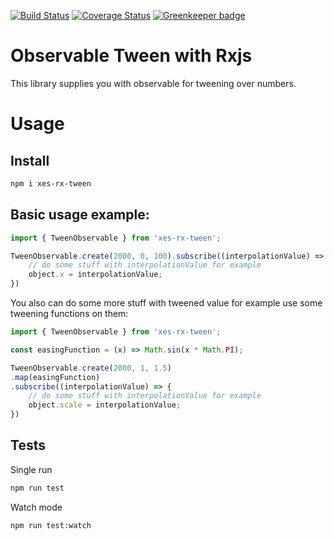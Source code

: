 [![Build Status](https://travis-ci.org/Xesenix/xes-rx-tween.svg?branch=master)](https://travis-ci.org/Xesenix/xes-rx-tween)
[![Coverage Status](https://coveralls.io/repos/github/Xesenix/xes-rx-tween/badge.svg?branch=master)](https://coveralls.io/github/Xesenix/xes-rx-tween?branch=master)
[![Greenkeeper badge](https://badges.greenkeeper.io/Xesenix/xes-rx-tween.svg)](https://greenkeeper.io/)
# Observable Tween with Rxjs


This library supplies you with observable for tweening over numbers.

# Usage

## Install

```bash
npm i xes-rx-tween
```

## Basic usage example:

```js
import { TweenObservable } from 'xes-rx-tween';

TweenObservable.create(2000, 0, 100).subscribe((interpolationValue) => {
	// do some stuff with interpolationValue for example
	object.x = interpolationValue;
})
```

You also can do some more stuff with tweened value for example use some tweening functions on them:

```js
import { TweenObservable } from 'xes-rx-tween';

const easingFunction = (x) => Math.sin(x * Math.PI);

TweenObservable.create(2000, 1, 1.5)
.map(easingFunction)
.subscribe((interpolationValue) => {
	// do some stuff with interpolationValue for example
	object.scale = interpolationValue;
})
```

## Tests

Single run

```bash
npm run test
```

Watch mode

```bash
npm run test:watch
```

